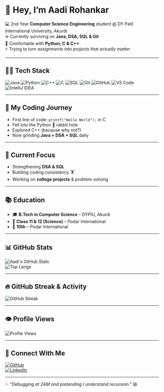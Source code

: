 # 👋 Hey, I’m Aadi Rohankar  

💻 2nd Year **Computer Science Engineering** student @ DY Patil International University, Akurdi  
☕ Currently surviving on **Java, DSA, SQL & Git**  
🐍 Comfortable with **Python, C & C++**  
⚡ Trying to turn *assignments* into *projects that actually matter*  

---

## 🧑‍💻 Tech Stack  
![Java](https://img.shields.io/badge/Java-ED8B00?style=for-the-badge&logo=java&logoColor=white)
![Python](https://img.shields.io/badge/Python-3776AB?style=for-the-badge&logo=python&logoColor=white)
![C++](https://img.shields.io/badge/C++-00599C?style=for-the-badge&logo=cplusplus&logoColor=white)
![C](https://img.shields.io/badge/C-00599C?style=for-the-badge&logo=c&logoColor=white)
![SQL](https://img.shields.io/badge/SQL-003B57?style=for-the-badge&logo=sqlite&logoColor=white)
![Git](https://img.shields.io/badge/Git-F05032?style=for-the-badge&logo=git&logoColor=white)
![GitHub](https://img.shields.io/badge/GitHub-181717?style=for-the-badge&logo=github&logoColor=white)
![VS Code](https://img.shields.io/badge/VS%20Code-0078D4?style=for-the-badge&logo=visual-studio-code&logoColor=white)
![IntelliJ IDEA](https://img.shields.io/badge/IntelliJ_IDEA-000000?style=for-the-badge&logo=intellij-idea&logoColor=white)

---

## 🚀 My Coding Journey
- First line of code: `printf("Hello World");` in C  
- Fell into the Python 🐍 rabbit hole  
- Explored C++ (because why not?)  
- Now grinding **Java + DSA + SQL** daily  

---

## 🌱 Current Focus  
- Strengthening **DSA & SQL**  
- Building coding consistency 🏋️  
- Working on **college projects** & problem-solving  

---

## 📚 Education  
- 🎓 **B.Tech in Computer Science** – DYPIU, Akurdi  
- 📘 **Class 11 & 12 (Science)** – Podar International  
- 🏫 **10th** – Podar International  

---

## 📊 GitHub Stats  
![Aadi's GitHub Stats](https://github-readme-stats.vercel.app/api?username=Aadi-1605&show_icons=true&theme=tokyonight)  
![Top Langs](https://github-readme-stats.vercel.app/api/top-langs/?username=Aadi-1605&layout=compact&theme=tokyonight)  

---

## 🔥 GitHub Streak & Activity  
![GitHub Streak](https://github-readme-streak-stats.herokuapp.com/?user=Aadi-1605&theme=tokyonight)  

---

## 👁️ Profile Views  
![Profile Views](https://komarev.com/ghpvc/?username=Aadi-1605&color=blue)  

---

## 🔗 Connect With Me  
[![GitHub](https://img.shields.io/badge/GitHub-Aadi--1605-181717?style=for-the-badge&logo=github)](https://github.com/Aadi-1605)  
[![LinkedIn](https://img.shields.io/badge/LinkedIn-Aadi%20Rohankar-blue?style=for-the-badge&logo=linkedin)](https://in.linkedin.com/in/aadi-rohankar-b65926381)  

---

✨ *“Debugging at 2AM and pretending I understand recursion.”* 😅  
